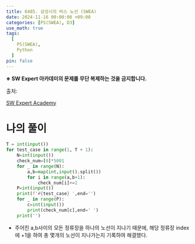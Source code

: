 ```yaml
---
title: 6485. 삼성시의 버스 노선 (SWEA)
date: 2024-11-16 00:00:00 +09:00
categories: [PS(SWEA), D3]
use_math: true
tags:
  [
    PS(SWEA),
    Python
  ]
pin: false
---
```


**※ SW Expert 아카데미의 문제를 무단 복제하는 것을 금지합니다.**

출처: 

[SW Expert Academy](https://swexpertacademy.com/main/code/problem/problemDetail.do?problemLevel=3&contestProbId=AWczm7QaACgDFAWn&categoryId=AWczm7QaACgDFAWn&categoryType=CODE&problemTitle=&orderBy=INQUERY_COUNT&selectCodeLang=PYTHON&select-1=3&pageSize=10&pageIndex=3)

# 나의 풀이

```python
T = int(input())
for test_case in range(1, T + 1):
    N=int(input())
    check_num=[0]*5001
    for _ in range(N):
        a,b=map(int,input().split())
        for i in range(a,b+1):
            check_num[i]+=1
    P=int(input())
    print(f'#{test_case} ',end='')
    for _ in range(P):
        c=int(input())
        print(check_num[c],end=' ')
    print('')
```

- 주어진 a,b사이의 모든 정류장을 하나의 노선이 지나기 때문에, 해당 정류장 index에 +1을 하여 총 몇개의 노선이 지나가는지 기록하여 해결했다.